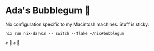 # Ada's Bubblegum 💅

Nix configuration specific to my Macintosh machines. Stuff is sticky.

```
nix run nix-darwin -- switch --flake ~/nix#bubblegum
```

:fist_raised: :fist_oncoming: :fist_raised: :fist_oncoming:
